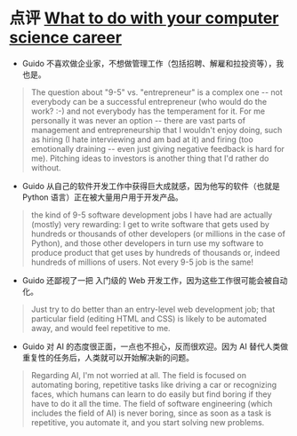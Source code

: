 # 点评 [What to do with your computer science career][1]

- Guido 不喜欢做企业家，不想做管理工作（包括招聘、解雇和拉投资等），我也是。

> The question about "9-5" vs. "entrepreneur" is a complex one -- not everybody can be a successful entrepreneur (who would do the work? :-) and not everybody has the temperament for it.
> For me personally it was never an option -- there are vast parts of management and entrepreneurship that I wouldn't enjoy doing,
> such as hiring (I hate interviewing and am bad at it) and firing (too emotionally draining -- even just giving negative feedback is hard for me).
> Pitching ideas to investors is another thing that I'd rather do without.

- Guido 从自己的软件开发工作中获得巨大成就感，因为他写的软件（也就是 Python 语言）正在被大量用户用于开发产品。

> the kind of 9-5 software development jobs I have had are actually (mostly) very rewarding:
> I get to write software that gets used by hundreds or thousands of other developers (or millions in the case of Python),
> and those other developers in turn use my software to produce product that get uses by hundreds of thousands or,
> indeed hundreds of millions of users.
> Not every 9-5 job is the same!

- Guido 还鄙视了一把 入门级的 Web 开发工作，因为这些工作很可能会被自动化。

> Just try to do better than an entry-level web development job;
> that particular field (editing HTML and CSS) is likely to be automated away, and would feel repetitive to me.

- Guido 对 AI 的态度很正面，一点也不担心，反而很欢迎。因为 AI 替代人类做重复性的任务后，人类就可以开始解决新的问题。

> Regarding AI, I'm not worried at all. The field is focused on automating boring, repetitive tasks like driving a car or recognizing faces, which humans can learn to do easily but find boring if they have to do it all the time. The field of software engineering (which includes the field of AI) is never boring, since as soon as a task is repetitive, you automate it, and you start solving new problems.

  [1]: http://neopythonic.blogspot.com/2018/11/what-do-do-with-your-computer-science.html